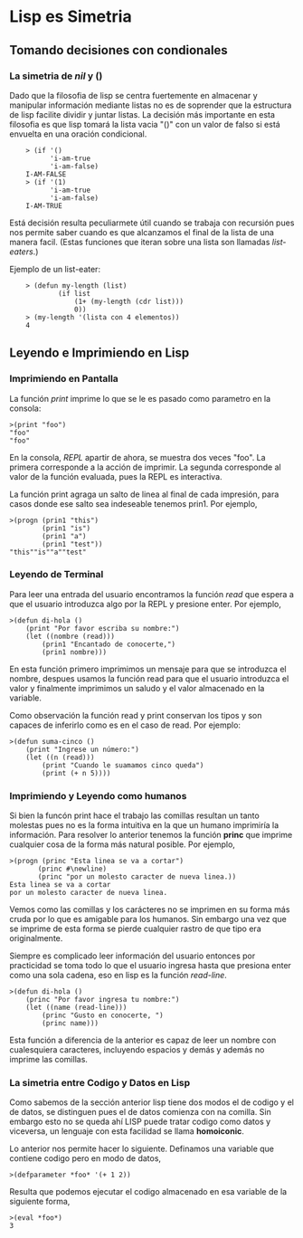 # Lisp es Simetria

## Tomando decisiones con condionales

### La simetria de _nil_ y ()

Dado que la filosofia de lisp se centra fuertemente en almacenar y manipular información mediante listas no es de soprender que la estructura de lisp facilite dividir y juntar listas. La decisión más importante en esta filosofia es que lisp tomará la lista vacia "()" con un valor de falso si está envuelta en una oración condicional.

        > (if '()
              'i-am-true
              'i-am-false)
        I-AM-FALSE
        > (if '(1)
              'i-am-true
              'i-am-false)
        I-AM-TRUE

Está decisión resulta peculiarmete útil cuando se trabaja con recursión pues nos permite saber cuando es que alcanzamos el final de la lista de una manera facil.
(Estas funciones que iteran sobre una lista son llamadas _list-eaters_.)

Ejemplo de un list-eater:

        > (defun my-length (list)
                (if list
                    (1+ (my-length (cdr list)))
                    0))
        > (my-length '(lista con 4 elementos))        
        4

## Leyendo e Imprimiendo en Lisp 

### Imprimiendo en Pantalla

La función _print_ imprime lo que se le es pasado como parametro en la consola:

    >(print "foo")
    "foo"
    "foo"

En la consola, _REPL_ apartir de ahora, se muestra dos veces "foo". La primera corresponde a la acción de imprimir. La segunda corresponde al valor de la función evaluada, pues la REPL es interactiva.

La función print agraga un salto de linea al final de cada impresión, para casos donde ese salto sea indeseable tenemos prin1. Por ejemplo,

    >(progn (prin1 "this")
            (prin1 "is")
            (prin1 "a")
            (prin1 "test"))
    "this""is""a""test"

### Leyendo de Terminal

Para leer una entrada del usuario encontramos la función _read_ que espera a que el usuario introduzca algo por la REPL y presione enter. Por ejemplo,

    >(defun di-hola ()
        (print "Por favor escriba su nombre:")
        (let ((nombre (read)))
            (prin1 "Encantado de conocerte,")
            (prin1 nombre)))

En esta función primero imprimimos un mensaje para que se introduzca el nombre, despues usamos la función read para que el usuario introduzca el valor y finalmente imprimimos un saludo y el valor almacenado en la variable.

Como observación la función read y print conservan los tipos y son capaces de inferirlo como es en el caso de read. Por ejemplo:

    >(defun suma-cinco ()
        (print "Ingrese un número:")
        (let ((n (read)))
            (print "Cuando le suamamos cinco queda")
            (print (+ n 5))))

### Imprimiendo y Leyendo como humanos

Si bien la funcón print hace el trabajo las comillas resultan un tanto molestas pues no es la forma intuitiva en la que un humano imprimiría la información. Para resolver lo anterior tenemos la función **princ** que imprime cualquier cosa de la forma más natural posible. Por ejemplo,    

    >(progn (princ "Esta linea se va a cortar")
           (princ #\newline)
           (princ "por un molesto caracter de nueva linea.))
    Esta linea se va a cortar
    por un molesto caracter de nueva linea.

Vemos como las comillas y los carácteres no se imprimen en su forma más cruda por lo que es amigable para los humanos. Sin embargo una vez que se imprime de esta forma se pierde cualquier rastro de que tipo era originalmente.

Siempre es complicado leer información del usuario entonces por practicidad se toma todo lo que el usuario ingresa hasta que presiona enter como una sola cadena, eso en lisp es la función _read-line_. 

    >(defun di-hola ()
        (princ "Por favor ingresa tu nombre:")
        (let ((name (read-line)))
            (princ "Gusto en conocerte, ")
            (princ name)))

Esta función a diferencia de la anterior es capaz de leer un nombre con cualesquiera caracteres, incluyendo espacios y demás y además no imprime las comillas.

### La simetria entre Codigo y Datos en Lisp

Como sabemos de la sección anterior lisp tiene dos modos el de codigo y el de datos, se distinguen pues el de datos comienza con na comilla. Sin embargo esto no se queda ahí LISP puede tratar codigo como datos y viceversa, un lenguaje con esta facilidad se llama **homoiconic**. 

Lo anterior nos permite hacer lo siguiente. Definamos una variable que contiene codigo pero en modo de datos,

    >(defparameter *foo* '(+ 1 2))

Resulta que podemos ejecutar el codigo almacenado en esa variable de la siguiente forma,

    >(eval *foo*)
    3

